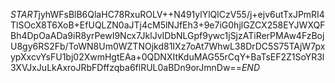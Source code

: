 $START$jyhWFsBlB6QlaHC78RxuROLV++N491ylYlQlCzV55/j+ejv6utTxJPmRI4TlSOcX8T6XoB+EfUQLZN0aJTj4cM5lNJfEh3+9e7iG0hjlGZCX258EYJWXQFBh4DpOaADa9iR8yrPewI9Ncx7JklJvIDbNLGpf9ywc1jSjzATiRerPMAw4FzBojU8gy6RS2Fb/ToWN8Um0WZTNOjkd81IXz7oAt7WhwL38DrDC5S75TAjW7pxypXxcvYsFU1bj02XwmHgtEAa+0QDNXItKduMAG55rCqY+BaTsEF2Z1SoYR3l3XVJxJuLkAxroJRbFDffzqba6flRUL0aBDn9orJmnDw==$END$